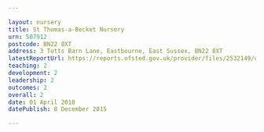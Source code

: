```yaml
---

layout: nursery
title: St Thomas-a-Becket Nursery
urn: 507912
postcode: BN22 8XT
address: 3 Tutts Barn Lane, Eastbourne, East Sussex, BN22 8XT
latestReportUrl: https://reports.ofsted.gov.uk/provider/files/2532149/urn/507912.pdf
teaching: 2
development: 2
leadership: 2
outcomes: 2
overall: 2
date: 01 April 2018 
datePublish: 8 December 2015

---
```

